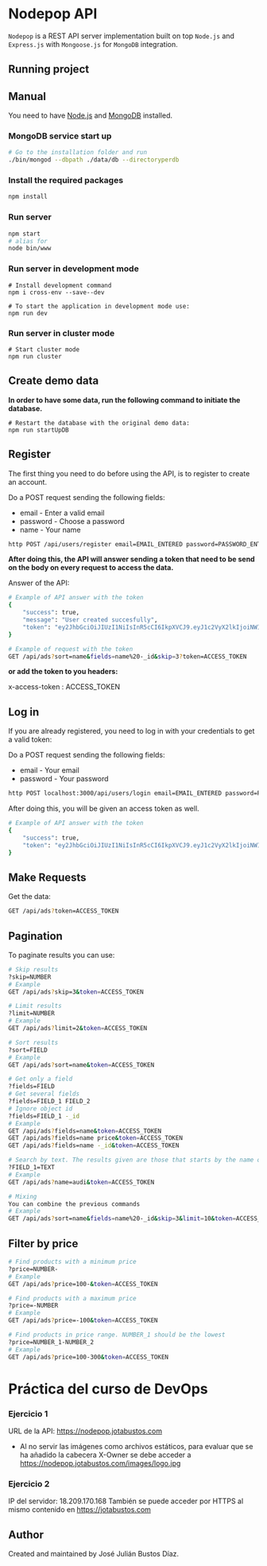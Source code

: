 # Nodepop API
`Nodepop` is a REST API server implementation built on top `Node.js` and `Express.js` with `Mongoose.js` for `MongoDB` integration.

## Running project

## Manual

You need to have [Node.js](https://nodejs.org) and [MongoDB](https://www.mongodb.com) installed.

### MongoDB service start up

```sh
# Go to the installation folder and run
./bin/mongod --dbpath ./data/db --directoryperdb
```

### Install the required packages

```sh
npm install
```

### Run server

```sh
npm start
# alias for
node bin/www
```

### Run server in development mode

```shell
# Install development command
npm i cross-env --save--dev
```

```shell
# To start the application in development mode use:
npm run dev
```

### Run server in cluster mode

```shell
# Start cluster mode
npm run cluster
```

## Create demo data

**In order to have some data, run the following command to initiate the database.**

```shell
# Restart the database with the original demo data:
npm run startUpDB
```

## Register

The first thing you need to do before using the API, is to register to create an account.

Do a POST request sending the following fields:

* email - Enter a valid email
* password - Choose a password
* name - Your name

```sh
http POST /api/users/register email=EMAIL_ENTERED password=PASSWORD_ENTERED name=NAME_ENTERED
```

**After doing this, the API will answer sending a token that need to be send on the body on every request to access the data.**

Answer of the API:

```sh
# Example of API answer with the token
{
    "success": true,
    "message": "User created succesfully",
    "token": "ey2JhbGciOiJIUzI1NiIsInR5cCI6IkpXVCJ9.eyJ1c2VyX2lkIjoiNWI0MWZkYTk0YTVlNTUzZTQ2NTY4NzEwIiwiaWF0IjoxNTMxMDUxNDMzLCJleHAiOjE1MzExMzc4MzN9.DyvPPmUea7r-M_Sr7hmpSwKSNAVXoFtCkJGKVwpQZo"
}
```

```sh
# Example of request with the token
GET /api/ads?sort=name&fields=name%20-_id&skip=3?token=ACCESS_TOKEN
```

**or add the token to you headers:**

x-access-token : ACCESS_TOKEN

## Log in

If you are already registered, you need to log in with your credentials to get a valid token:

Do a POST request sending the following fields:

* email - Your email
* password - Your password

```sh
http POST localhost:3000/api/users/login email=EMAIL_ENTERED password=PASSWORD_ENTERED
```

After doing this, you will be given an access token as well.

```sh
# Example of API answer with the token
{
    "success": true,
    "token": "ey2JhbGciOiJIUzI1NiIsInR5cCI6IkpXVCJ9.eyJ1c2VyX2lkIjoiNWI0MWZkYTk0YTVlNTUzZTQ2NTY4NzEwIiwiaWF0IjoxNTMxMDUxNDMzLCJleHAiOjE1MzExMzc4MzN9.DyvPPmUea7r-M_Sr7hmpSwKSNAVXoFtCkJGKVwpQZo"
}
```

## Make Requests

Get the data:

```sh
GET /api/ads?token=ACCESS_TOKEN
```

## Pagination

To paginate results you can use:

```sh
# Skip results
?skip=NUMBER
# Example
GET /api/ads?skip=3&token=ACCESS_TOKEN
```

```sh
# Limit results
?limit=NUMBER
# Example
GET /api/ads?limit=2&token=ACCESS_TOKEN
```

```sh
# Sort results
?sort=FIELD
# Example
GET /api/ads?sort=name&token=ACCESS_TOKEN
```

```sh
# Get only a field
?fields=FIELD
# Get several fields
?fields=FIELD_1 FIELD_2
# Ignore object id
?fields=FIELD_1 -_id
# Example
GET /api/ads?fields=name&token=ACCESS_TOKEN
GET /api/ads?fields=name price&token=ACCESS_TOKEN
GET /api/ads?fields=name -_id&token=ACCESS_TOKEN
```

```sh
# Search by text. The results given are those that starts by the name or matches the same name given in a case insensitive way.
?FIELD_1=TEXT
# Example
GET /api/ads?name=audi&token=ACCESS_TOKEN
```

```sh
# Mixing
You can combine the previous commands
# Example
GET /api/ads?sort=name&fields=name%20-_id&skip=3&limit=10&token=ACCESS_TOKEN
```

## Filter by price

```sh
# Find products with a minimum price
?price=NUMBER-
# Example
GET /api/ads?price=100-&token=ACCESS_TOKEN
```

```sh
# Find products with a maximum price
?price=-NUMBER
# Example
GET /api/ads?price=-100&token=ACCESS_TOKEN
```

```sh
# Find products in price range. NUMBER_1 should be the lowest
?price=NUMBER_1-NUMBER_2
# Example
GET /api/ads?price=100-300&token=ACCESS_TOKEN
```

# Práctica del curso de DevOps

### Ejercicio 1

URL de la API: https://nodepop.jotabustos.com

* Al no servir las imágenes como archivos estáticos, para evaluar que se ha añadido la cabecera X-Owner se debe acceder a https://nodepop.jotabustos.com/images/logo.jpg

### Ejercicio 2

IP del servidor: 18.209.170.168
También se puede acceder por HTTPS al mismo contenido en https://jotabustos.com

## Author

Created and maintained by José Julián Bustos Díaz.
